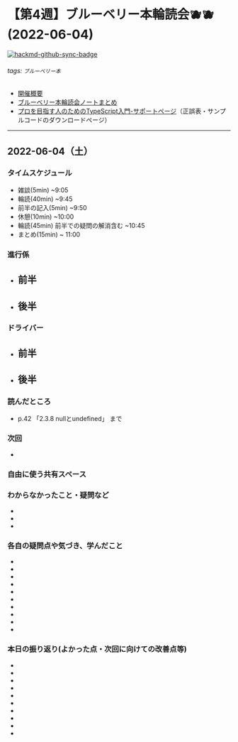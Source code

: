 # 【第4週】ブルーベリー本輪読会🫐🫐<br />(2022-06-04)

[![hackmd-github-sync-badge](https://hackmd.io/U4LaI6myRGKSreuhul19Qw/badge)](https://hackmd.io/U4LaI6myRGKSreuhul19Qw)


###### tags: `ブルーベリー本`

- [開催概要](https://hackmd.io/1kCgi6_tSGukG0KZrqDLvA)
- [ブルーベリー本輪読会ノートまとめ](https://hackmd.io/Ih6bdReuR3eQpYkGaCx8pg)
- [プロを目指す人のためのTypeScript入門-サポートページ](https://gihyo.jp/book/2022/978-4-297-12747-3/support)（正誤表・サンプルコードのダウンロードページ）

---
## 2022-06-04（土）
### タイムスケジュール
- 雑談(5min) ~9:05
- 輪読(40min) ~9:45
- 前半の記入(5min) ~9:50
- 休憩(10min) ~10:00
- 輪読(45min) 前半での疑問の解消含む ~10:45
- まとめ(15min) ~ 11:00

### 進行係

- 前半
    - 
- 後半
    - 

### ドライバー

- 前半
    - 
- 後半
    - 

### 読んだところ

- p.42 「2.3.8 nullとundefined」 まで

### 次回

- 

### 自由に使う共有スペース

### わからなかったこと・疑問など

- 

- 

- 
  	
### 各自の疑問点や気づき、学んだこと

- 

- 

- 

- 

- 

- 

-

-

-

-


### 本日の振り返り(よかった点・次回に向けての改善点等)

- 

- 

- 

- 

- 

- 

- 

-

-

-
